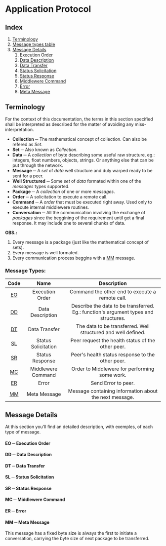 # Application Protocol

## Index
1. [Terminology](#terminology)
1. [Message types table](#message-types)
1. [Message Details](#message-details)
	1. [Execution Order](#eo-execution-order)
	1. [Data Description](#dd-data-description)
	1. [Data Transfer](#dt-data-transfer)
	1. [Status Solicitation](#sl-status-solicitation)
	1. [Status Response](#sr-status-response)
	1. [Middlewere Command](#mc-middlewere-command)
	1. [Error](#er-error)
	1. [Meta Message](#mm-meta-message)

## Terminology
For the context of this documentation, the terms in this section specified shall be interpreted as described for the matter of avoiding any miss-interpretation.

* **Collection** ─ The mathematical concept of collection. Can also be refered as *Set*.
* **Set** ─ Also known as *Collection*.
* **Data** ─ A *collection* of byte describing some useful raw structure, eg.: integers, float numbers, objects, strings. Or anything else that can be put through the network.
* **Message** ─ A *set* of *data* well structure and duly warped ready to be sent for a peer.
* **Well Structured** ─ Some *set* of *data* formated within one of the *messages* types supported.
*  **Package** ─ A *collection* of one or more *messages*.
* **Order** ─ A solicitation to execute a remote call.
* **Command** ─ A *order* that must be executed right away. Used only to execute internal middlewere routines.
* **Conversation** ─ All the communication involving the exchange of *packages* since the beggining of the requirement until get a final response. It may include one to several chunks of data.

**OBS.:**
1. Every message is a package (just like the mathematical concept of sets).
1. Every message is well formated.
1. Every communication process beggins with a [MM](#mm-meta-message) message.

### Message Types:

| Code | Name | Description |
| :------: | :------: | :-------------: |
| [EO](#eo-execution-order) | Execution Order| Command the other end to execute a remote call. |
| [DD](#dd-data-description) | Data Description | Describe the data to be transferred. Eg.: function's argument types and structures. |
| [DT](#dt-data-transfer) | Data Transfer | The data to be transferred. Well structured and well defined. |
| [SL](#sl-status-solicitation) | Status Solicitation | Peer request the health status of the other peer. |
| [SR](#sr-status-response) | Status Response | Peer's health status response to the other peer. |
| [MC](#mc-middlewere-command) | Middlewere Command | Order to Middlewere for performing some work. |
| [ER](#er-error) | Error | Send Error to peer. |
| [MM](#mm-meta-message) | Meta Message | Message containing information about the next message. |

## Message Details
At this section you'll find an detailed description, with exemples, of each type of message.

#### EO ─ Execution Order

#### DD ─ Data Description

#### DT ─ Data Transfer

#### SL ─ Status Solicitation

#### SR ─ Status Response

#### MC ─ Middlewere Command

#### ER ─ Error

#### MM ─ Meta Message
This message has a fixed byte size is always the first to initiate a conversation, carrying the byte size of next package to be transferred.
